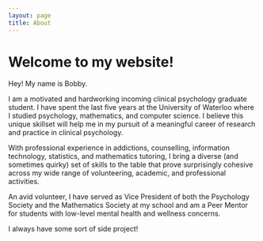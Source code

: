 ```yaml
---
layout: page
title: About
---
```


# Welcome to my website!

[//]: # (Hey! My name is Bobby. I'm an incoming clinical psychology graduate student. My interests include music, books, culture, coffee, and data.)
Hey! My name is Bobby.

I am a motivated and hardworking incoming clinical psychology graduate student. I have spent the last five years at the University of Waterloo where I studied psychology, mathematics, and computer science. I believe this unique skillset will help me in my pursuit of a meaningful career of research and practice in clinical psychology.

With professional experience in addictions, counselling, information technology, statistics, and mathematics tutoring, I bring a diverse (and sometimes quirky) set of skills to the table that prove surprisingly cohesive across my wide range of volunteering, academic, and professional activities.

An avid volunteer, I have served as Vice President of both the Psychology Society and the Mathematics Society at my school and am a Peer Mentor for students with low-level mental health and wellness concerns.

I always have some sort of side project!